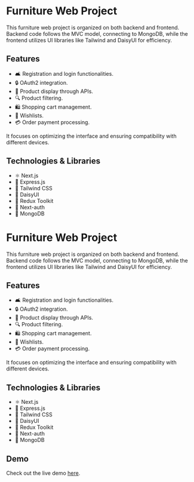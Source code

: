 # Furniture Web Project

This furniture web project is organized on both backend and frontend. Backend code follows the MVC model, connecting to MongoDB, while the frontend utilizes UI libraries like Tailwind and DaisyUI for efficiency. 

## Features

- 🛋️ Registration and login functionalities.
- 🔒 OAuth2 integration.
- 🛒 Product display through APIs.
- 🔍 Product filtering.
- 🛍️ Shopping cart management.
- 💫 Wishlists.
- 💳 Order payment processing.

It focuses on optimizing the interface and ensuring compatibility with different devices.

## Technologies & Libraries

- ⚛️ Next.js
- 🚀 Express.js
- 🎨 Tailwind CSS
- 🌼 DaisyUI
- 🧰 Redux Toolkit
- 🔐 Next-auth
- 🍃 MongoDB

# Furniture Web Project

This furniture web project is organized on both backend and frontend. Backend code follows the MVC model, connecting to MongoDB, while the frontend utilizes UI libraries like Tailwind and DaisyUI for efficiency. 

## Features

- 🛋️ Registration and login functionalities.
- 🔒 OAuth2 integration.
- 🛒 Product display through APIs.
- 🔍 Product filtering.
- 🛍️ Shopping cart management.
- 💫 Wishlists.
- 💳 Order payment processing.

It focuses on optimizing the interface and ensuring compatibility with different devices.

## Technologies & Libraries

- ⚛️ Next.js
- 🚀 Express.js
- 🎨 Tailwind CSS
- 🌼 DaisyUI
- 🧰 Redux Toolkit
- 🔐 Next-auth
- 🍃 MongoDB

## Demo

Check out the live demo [here](https://furniano.vercel.app/).
